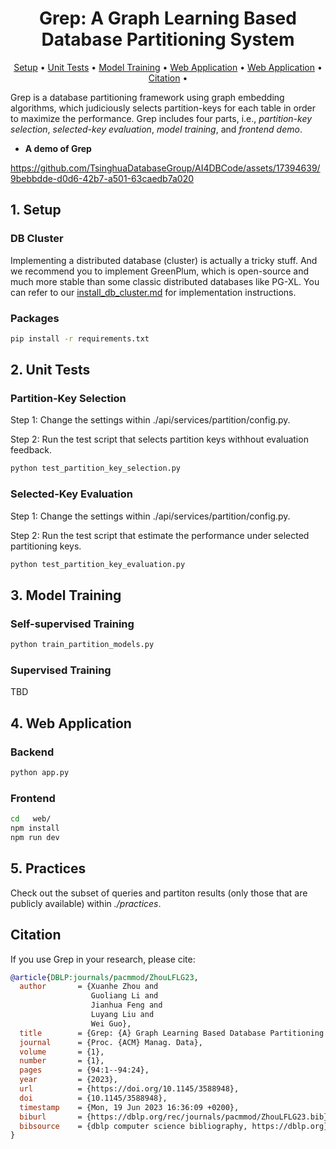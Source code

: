 <div align= "center">
    <h1>Grep: A Graph Learning Based Database Partitioning System</h1>
</div>

<p align="center">
  <a href="#1-setup">Setup</a> •
  <a href="#2-unit-tests">Unit Tests</a> •
  <a href="#3-model-training">Model Training</a> •
  <a href="#4-web-application">Web Application</a> •  
  <a href="#5-practices">Web Application</a> •  
  <a href="#citation">Citation</a> •
</p>

Grep is a database partitioning framework using graph embedding algorithms, which judiciously selects partition-keys for each table in order to maximize the performance. Grep includes four parts, i.e., *partition-key selection*, *selected-key evaluation*, *model training*, and *frontend demo*.

- **A demo of Grep**

https://github.com/TsinghuaDatabaseGroup/AI4DBCode/assets/17394639/9bebbdde-d0d6-42b7-a501-63caedb7a020

## 1. Setup

### DB Cluster

Implementing a distributed database (cluster) is actually a tricky stuff. And we recommend you to implement GreenPlum, which is open-source and much more stable than some classic distributed databases like PG-XL. You can refer to our [install_db_cluster.md](install_db_cluster.md) for implementation instructions.

### Packages

```bash
pip install -r requirements.txt
```

## 2. Unit Tests

### Partition-Key Selection

Step 1: Change the settings within ./api/services/partition/config.py.

Step 2: Run the test script that selects partition keys withhout evaluation feedback.

```bash
python test_partition_key_selection.py
```

### Selected-Key Evaluation

Step 1: Change the settings within ./api/services/partition/config.py.

Step 2: Run the test script that estimate the performance under selected partitioning keys.

```bash
python test_partition_key_evaluation.py
```

## 3. Model Training

### Self-supervised Training 

```bash
python train_partition_models.py
```

### Supervised Training

TBD

## 4. Web Application

### Backend

```bash
python app.py
```

### Frontend

```bash
cd   web/
npm install
npm run dev
```

## 5. Practices

Check out the subset of queries and partiton results (only those that are publicly available) within *./practices*.


## Citation

If you use Grep in your research, please cite:

```bibtex
@article{DBLP:journals/pacmmod/ZhouLFLG23,
  author       = {Xuanhe Zhou and
                  Guoliang Li and
                  Jianhua Feng and
                  Luyang Liu and
                  Wei Guo},
  title        = {Grep: {A} Graph Learning Based Database Partitioning System},
  journal      = {Proc. {ACM} Manag. Data},
  volume       = {1},
  number       = {1},
  pages        = {94:1--94:24},
  year         = {2023},
  url          = {https://doi.org/10.1145/3588948},
  doi          = {10.1145/3588948},
  timestamp    = {Mon, 19 Jun 2023 16:36:09 +0200},
  biburl       = {https://dblp.org/rec/journals/pacmmod/ZhouLFLG23.bib},
  bibsource    = {dblp computer science bibliography, https://dblp.org}
}
```
